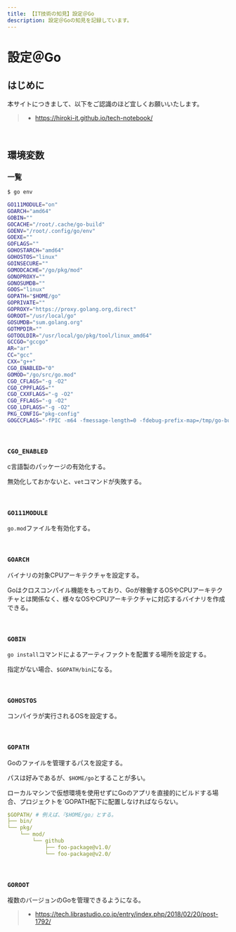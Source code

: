 ```yaml
---
title: 【IT技術の知見】設定＠Go
description: 設定＠Goの知見を記録しています。
---
```


# 設定＠Go

## はじめに

本サイトにつきまして、以下をご認識のほど宜しくお願いいたします。

> - https://hiroki-it.github.io/tech-notebook/

<br>

## 環境変数

### 一覧

```bash
$ go env

GO111MODULE="on"
GOARCH="amd64"
GOBIN=""
GOCACHE="/root/.cache/go-build"
GOENV="/root/.config/go/env"
GOEXE=""
GOFLAGS=""
GOHOSTARCH="amd64"
GOHOSTOS="linux"
GOINSECURE=""
GOMODCACHE="/go/pkg/mod"
GONOPROXY=""
GONOSUMDB=""
GOOS="linux"
GOPATH="$HOME/go"
GOPRIVATE=""
GOPROXY="https://proxy.golang.org,direct"
GOROOT="/usr/local/go"
GOSUMDB="sum.golang.org"
GOTMPDIR=""
GOTOOLDIR="/usr/local/go/pkg/tool/linux_amd64"
GCCGO="gccgo"
AR="ar"
CC="gcc"
CXX="g++"
CGO_ENABLED="0"
GOMOD="/go/src/go.mod"
CGO_CFLAGS="-g -O2"
CGO_CPPFLAGS=""
CGO_CXXFLAGS="-g -O2"
CGO_FFLAGS="-g -O2"
CGO_LDFLAGS="-g -O2"
PKG_CONFIG="pkg-config"
GOGCCFLAGS="-fPIC -m64 -fmessage-length=0 -fdebug-prefix-map=/tmp/go-build887404645=/tmp/go-build -gno-record-gcc-switches"
```

<br>

### `CGO_ENABLED`

c言語製のパッケージの有効化する。

無効化しておかないと、`vet`コマンドが失敗する。

<br>

### `GO111MODULE`

`go.mod`ファイルを有効化する。

<br>

### `GOARCH`

バイナリの対象CPUアーキテクチャを設定する。

Goはクロスコンパイル機能をもっており、Goが稼働するOSやCPUアーキテクチャとは関係なく、様々なOSやCPUアーキテクチャに対応するバイナリを作成できる。

<br>

### `GOBIN`

`go install`コマンドによるアーティファクトを配置する場所を設定する。

指定がない場合、`$GOPATH/bin`になる。

<br>

### `GOHOSTOS`

コンパイラが実行されるOSを設定する。

<br>

### `GOPATH`

Goのファイルを管理するパスを設定する。

パスは好みであるが、`$HOME/go`とすることが多い。

ローカルマシンで仮想環境を使用せずにGoのアプリを直接的にビルドする場合、プロジェクトを`GOPATH配下に配置しなければならない。

```yaml
$GOPATH/ # 例えば、『$HOME/go』とする。
├── bin/
└── pkg/
    └── mod/
        └── github
            ├── foo-package@v1.0/
            └── foo-package@v2.0/
```

<br>

### `GOROOT`

複数のバージョンのGoを管理できるようになる。

> - https://tech.librastudio.co.jp/entry/index.php/2018/02/20/post-1792/

<br>
